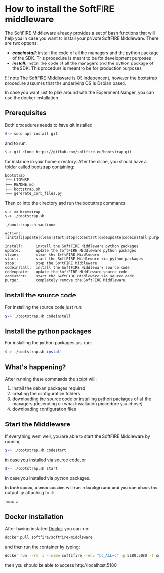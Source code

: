 # How to install the SoftFIRE middleware

The SoftFIRE Middleware already provides a set of bash functions that will help you in case you want to install your _private_ SoftFIRE Middleware. There are two options:

* _**codeinstall**_: install the code of all the managers and the python package of the SDK. This procedure is meant to be for development purposes
* _**install**_: install the code of all the managers and the python package of the SDK. This procedure is meant to be for production purposes

!!! note
      The SoftFIRE Middleware is OS independent, however the bootstrap procedure assumes that the underlying OS is Debian based.

In case you want just to play around with the Experiment Manger, you can use the docker installation

## Prerequisites

Both procedures needs to have git installed

```bash
$-> sudo apt install git
```

and to run:

```bash
$-> git clone https://github.com/softfire-eu/bootstrap.git
```

for instance in your home directory. After the clone, you should have a folder called bootstrap containing:

```sh
bootstrap
├── LICENSE
├── README.md
├── bootstrap.sh
└── generate_cork_files.py
```

Then cd into the directory and run the bootstrap commands:


```text
$-> cd bootstrap
$-> ./bootstrap.sh

./bootstrap.sh <action>

actions:    [install|update|clean|start|stop|codestart|codeupdate|codeinstall|purge]

install:      install the SoftFIRE Middleware python packages
update:       update the SoftFIRE Middleware python packages
clean:        clean the SoftFIRE Middleware
start:        start the SoftFIRE Middleware via python packages
stop:         stop the SoftFIRE Middleware
codeinstall:  install the SoftFIRE Middleware source code
codeupdate:   update the SoftFIRE Middleware source code
codestart:    start the SoftFIRE Middleware via source code
purge:        completely remove the SoftFIRE Middleware
```

## Install the source code

For installing the source code just run:

```sh
$-> ./bootstrap.sh codeinstall
```

## Install the python packages

For installing the python packages just run:

```sh
$-> ./bootstrap.sh install

```

## What's happening?

After running these commands the script will:

1. install the debian packages required
1. creating the configuration folders
1. downloading the source code or installing python packages of all the managers (depending on what installation procedure you chose)
1. downloading configuration files

## Start the Middleware

If everything went well, you are able to start the SoftFIRE Middleware by running

```sh
$-> ./bootstrap.sh codestart
```

in case you installed via source code, or

```sh
$-> ./bootstrap.sh start
```

in case you installed via python packages.

In both cases, a tmux session will run in background and you can check the output by attaching to it:

```sh
tmux a
```

## Docker installation

After having installed [Docker](https://www.docker.com/) you can run:

```sh
docker pull softfire/softfire-middleware
```

and then run the container by typing:

```sh
docker run --rm -i --name soffifire --env "LC_ALL=C" -p 5180:5080 -t softfire-middleware
```

then you should be able to access http://localhost:5180

<!---
 Script for open external links in a new tab
-->
<script src="http://ajax.googleapis.com/ajax/libs/jquery/1.7.1/jquery.js"></script>
<script type="text/javascript" charset="utf-8">
      // Creating custom :external selector
      $.expr[':'].external = function(obj){
          return !obj.href.match(/^mailto\:/)
                  && (obj.hostname != location.hostname);
      };
      $(function(){
        $('a:external').addClass('external');
        $(".external").attr('target','_blank');
      })
</script>
